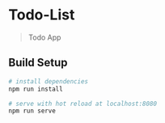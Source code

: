 # Todo-List

> Todo App

## Build Setup

``` bash
# install dependencies
npm run install

# serve with hot reload at localhost:8080
npm run serve

